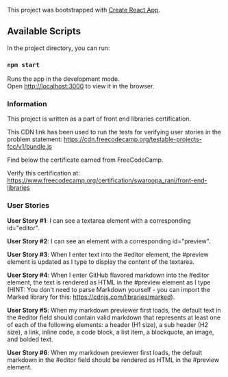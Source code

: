 This project was bootstrapped with [Create React App](https://github.com/facebook/create-react-app).

## Available Scripts

In the project directory, you can run:

### `npm start`

Runs the app in the development mode.<br>
Open [http://localhost:3000](http://localhost:3000) to view it in the browser.

### Information

This project is written as a part of front end libraries certification.

This CDN link has been used to run the tests for verifying user stories in the problem statement: https://cdn.freecodecamp.org/testable-projects-fcc/v1/bundle.js

Find below the certificate earned from FreeCodeCamp.

Verify this certification at: https://www.freecodecamp.org/certification/swaroopa_rani/front-end-libraries

### User Stories

**User Story #1**: I can see a textarea element with a corresponding id="editor".

**User Story #2**: I can see an element with a corresponding id="preview".

**User Story #3**: When I enter text into the #editor element, the #preview element is updated as I type to display the content of the textarea.

**User Story #4**: When I enter GitHub flavored markdown into the #editor element, the text is rendered as HTML in the #preview element as I type (HINT: You don't need to parse Markdown yourself - you can import the Marked library for this: https://cdnjs.com/libraries/marked).

**User Story #5**: When my markdown previewer first loads, the default text in the #editor field should contain valid markdown that represents at least one of each of the following elements: a header (H1 size), a sub header (H2 size), a link, inline code, a code block, a list item, a blockquote, an image, and bolded text.

**User Story #6**: When my markdown previewer first loads, the default markdown in the #editor field should be rendered as HTML in the #preview element.
